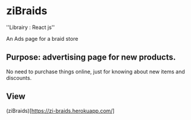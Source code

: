 # ziBraids
''Librairy : React js''

An Ads page for a braid store

## Purpose: advertising page for new products.
No need to purchase things online, just for knowing about new items and discounts.

## View
(ziBraids)[https://zi-braids.herokuapp.com/]


